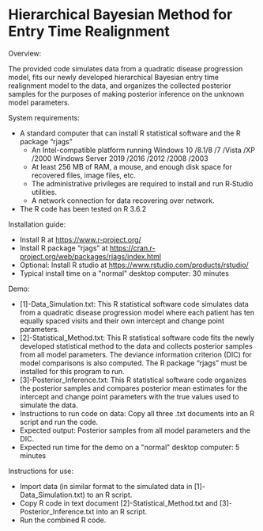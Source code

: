 # Hierarchical Bayesian Method for Entry Time Realignment 

Overview:

The provided code simulates data from a quadratic disease progression model, fits our newly developed hierarchical Bayesian entry time realignment model to the data, and organizes the collected posterior samples for the purposes of making posterior inference on the unknown model parameters. 

System requirements:
- A standard computer that can install R statistical software and the R package “rjags”
  -	An Intel-compatible platform running Windows 10 /8.1/8 /7 /Vista /XP /2000 Windows Server 2019 /2016 /2012 /2008 /2003
  -	At least 256 MB of RAM, a mouse, and enough disk space for recovered files, image files, etc.
  -	The administrative privileges are required to install and run R‑Studio utilities.
  -	A network connection for data recovering over network.
- The R code has been tested on R 3.6.2

Installation guide:
- Install R at https://www.r-project.org/
- Install R package “rjags” at https://cran.r-project.org/web/packages/rjags/index.html
- Optional: Install R studio at https://www.rstudio.com/products/rstudio/
- Typical install time on a "normal" desktop computer: 30 minutes

Demo:
- [1]-Data_Simulation.txt:  This R statistical software code simulates data from a quadratic disease progression model where each patient has ten equally spaced visits and their own intercept and change point parameters. 
- [2]-Statistical_Method.txt: This R statistical software code fits the newly developed statistical method to the data and collects posterior samples from all model parameters. The deviance information criterion (DIC) for model comparisons is also computed. The R package “rjags” must be installed for this program to run.
- [3]-Posterior_Inference.txt:  This R statistical software code organizes the posterior samples and compares posterior mean estimates for the intercept and change point parameters with the true values used to simulate the data.
- Instructions to run code on data: Copy all three .txt documents into an R script and run the code.
- Expected output: Posterior samples from all model parameters and the DIC.
- Expected run time for the demo on a "normal" desktop computer: 5 minutes

Instructions for use:
- Import data (in similar format to the simulated data in [1]-Data_Simulation.txt) to an R script.
- Copy R code in text document [2]-Statistical_Method.txt and [3]-Posterior_Inference.txt into an R script.
- Run the combined R code.
